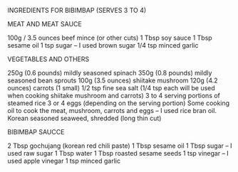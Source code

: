 INGREDIENTS FOR BIBIMBAP (SERVES 3 TO 4)

MEAT AND MEAT SAUCE

100g / 3.5 ounces beef mince (or other cuts)
1 Tbsp soy sauce
1 Tbsp sesame oil
1 tsp sugar – I used brown sugar
1/4 tsp minced garlic


VEGETABLES AND OTHERS

250g (0.6 pounds) mildly seasoned spinach
350g (0.8 pounds) mildly seasoned bean sprouts 
100g (3.5 ounces) shiitake mushroom
120g (4.2 ounces) carrots (1 small)
1/2 tsp fine sea salt (1/4 tsp each will be used when cooking shiitake mushroom and carrots)
3 to 4 serving portions of steamed rice
3 or 4 eggs (depending on the serving portion)
Some cooking oil to cook the meat, mushroom, carrots and eggs – I used rice bran oil.
Korean seasoned seaweed, shredded (long thin cut)


BIBIMBAP SAUCCE


2 Tbsp gochujang (korean red chili paste)
1 Tbsp sesame oil
1 Tbsp sugar – I used raw sugar
1 Tbsp water
1 Tbsp roasted sesame seeds
1 tsp vinegar – I used apple vinegar
1 tsp minced garlic
